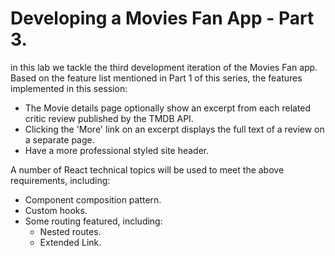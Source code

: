 # Developing a Movies Fan App - Part 3.

in this lab we tackle the third development iteration of the Movies Fan app. Based on the feature list mentioned in Part 1 of this series, the features implemented in this session:

+ The Movie details page optionally show an excerpt from each related critic review published by the TMDB API.
+ Clicking the 'More' link on an excerpt displays the full text of a review on a separate page.
+ Have a more professional styled site header.

A number of React technical topics will be used to meet the above requirements, including:

+ Component composition pattern.
+ Custom hooks.
+ Some routing featured, including:
    + Nested routes.
    + Extended Link.


